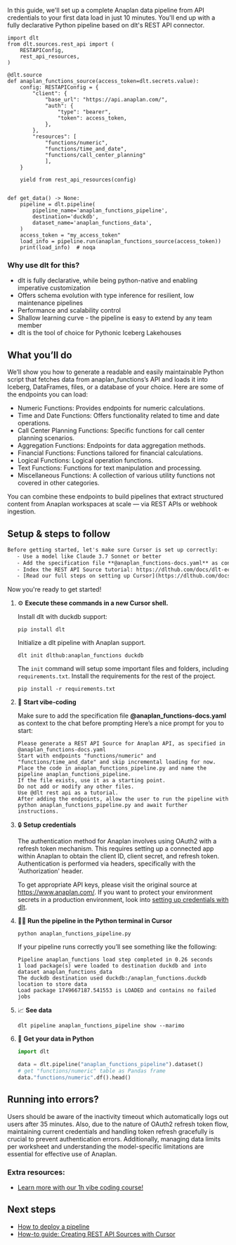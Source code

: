 In this guide, we'll set up a complete Anaplan data pipeline from API credentials to your first data load in just 10 minutes. You'll end up with a fully declarative Python pipeline based on dlt's REST API connector.

```python-outcome
import dlt
from dlt.sources.rest_api import (
    RESTAPIConfig,
    rest_api_resources,
)

@dlt.source
def anaplan_functions_source(access_token=dlt.secrets.value):
    config: RESTAPIConfig = {
        "client": {
            "base_url": "https://api.anaplan.com/",
            "auth": {
                "type": "bearer",
                "token": access_token,
            },
        },
        "resources": [
            "functions/numeric",
            "functions/time_and_date",
            "functions/call_center_planning"
            ],
    }

    yield from rest_api_resources(config)


def get_data() -> None:
    pipeline = dlt.pipeline(
        pipeline_name='anaplan_functions_pipeline',
        destination='duckdb',
        dataset_name='anaplan_functions_data', 
    )
    access_token = "my_access_token"
    load_info = pipeline.run(anaplan_functions_source(access_token))
    print(load_info)  # noqa
```

### Why use dlt for this?

- dlt is fully declarative, while being python-native and enabling imperative customization
- Offers schema evolution with type inference for resilient, low maintenance pipelines
- Performance and scalability control
- Shallow learning curve - the pipeline is easy to extend by any team member
- dlt is the tool of choice for Pythonic Iceberg Lakehouses

## What you’ll do

We’ll show you how to generate a readable and easily maintainable Python script that fetches data from anaplan_functions’s API and loads it into Iceberg, DataFrames, files, or a database of your choice. Here are some of the endpoints you can load:

- Numeric Functions: Provides endpoints for numeric calculations.
- Time and Date Functions: Offers functionality related to time and date operations.
- Call Center Planning Functions: Specific functions for call center planning scenarios.
- Aggregation Functions: Endpoints for data aggregation methods.
- Financial Functions: Functions tailored for financial calculations.
- Logical Functions: Logical operation functions.
- Text Functions: Functions for text manipulation and processing.
- Miscellaneous Functions: A collection of various utility functions not covered in other categories.

You can combine these endpoints to build pipelines that extract structured content from Anaplan workspaces at scale — via REST APIs or webhook ingestion.

## Setup & steps to follow

```default
Before getting started, let's make sure Cursor is set up correctly:
   - Use a model like Claude 3.7 Sonnet or better
   - Add the specification file **@anaplan_functions-docs.yaml** as context
   - Index the REST API Source tutorial: https://dlthub.com/docs/dlt-ecosystem/verified-sources/rest_api/ and add it to context as **@dlt rest api**
   - [Read our full steps on setting up Cursor](https://dlthub.com/docs/dlt-ecosystem/llm-tooling/cursor-restapi#23-configuring-cursor-with-documentation)
```

Now you're ready to get started! 

1. ⚙️ **Execute these commands in a new Cursor shell.**
    
    Install dlt with duckdb support:
    ```shell
    pip install dlt
    ```

    Initialize a dlt pipeline with Anaplan support.
    ```shell
    dlt init dlthub:anaplan_functions duckdb
    ```

    The `init` command will setup some important files and folders, including `requirements.txt`. Install the requirements for the rest of the project.
    ```shell
    pip install -r requirements.txt
    ```
    
2. 🤠 **Start vibe-coding**
    
    Make sure to add the specification file **@anaplan_functions-docs.yaml** as context to the chat before prompting
    Here’s a nice prompt for you to start: 
    
    ```prompt
    Please generate a REST API Source for Anaplan API, as specified in @anaplan_functions-docs.yaml 
    Start with endpoints "functions/numeric" and "functions/time_and_date" and skip incremental loading for now. 
    Place the code in anaplan_functions_pipeline.py and name the pipeline anaplan_functions_pipeline. 
    If the file exists, use it as a starting point. 
    Do not add or modify any other files. 
    Use @dlt rest api as a tutorial. 
    After adding the endpoints, allow the user to run the pipeline with python anaplan_functions_pipeline.py and await further instructions.
    ```

    
3. 🔒 **Setup credentials** 
    
    The authentication method for Anaplan involves using OAuth2 with a refresh token mechanism. This requires setting up a connected app within Anaplan to obtain the client ID, client secret, and refresh token. Authentication is performed via headers, specifically with the 'Authorization' header.
    
    To get appropriate API keys, please visit the original source at https://www.anaplan.com/.
    If you want to protect your environment secrets in a production environment, look into [setting up credentials with dlt](https://dlthub.com/docs/walkthroughs/add_credentials).
    
4. 🏃‍♀️ **Run the pipeline in the Python terminal in Cursor**
    
    ```shell
    python anaplan_functions_pipeline.py
    ```
    
    If your pipeline runs correctly you’ll see something like the following:
    
    ```shell
    Pipeline anaplan_functions load step completed in 0.26 seconds
    1 load package(s) were loaded to destination duckdb and into dataset anaplan_functions_data
    The duckdb destination used duckdb:/anaplan_functions.duckdb location to store data
    Load package 1749667187.541553 is LOADED and contains no failed jobs
    ```
    
5. 📈 **See data**
    
    ```shell
    dlt pipeline anaplan_functions_pipeline show --marimo
    ```
    
6. 🐍 **Get your data in Python**
    
    ```python
    import dlt

   data = dlt.pipeline("anaplan_functions_pipeline").dataset()
   # get "functions/numeric" table as Pandas frame
   data."functions/numeric".df().head()
    ```

## Running into errors?

Users should be aware of the inactivity timeout which automatically logs out users after 35 minutes. Also, due to the nature of OAuth2 refresh token flow, maintaining current credentials and handling token refresh gracefully is crucial to prevent authentication errors. Additionally, managing data limits per worksheet and understanding the model-specific limitations are essential for effective use of Anaplan.

### Extra resources:

- [Learn more with our 1h vibe coding course!](https://www.youtube.com/watch?v=GGid70rnJuM)

## Next steps

- [How to deploy a pipeline](https://dlthub.com/docs/walkthroughs/deploy-a-pipeline)
- [How-to guide: Creating REST API Sources with Cursor](https://dlthub.com/docs/dlt-ecosystem/llm-tooling/cursor-restapi)